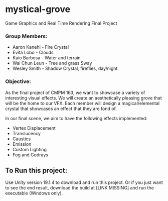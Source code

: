 # mystical-grove
Game Graphics and Real Time Rendering Final Project

### Group Members:
- Aaron Kanehl - Fire Crystal
- Evita Lobo - Clouds
- Kaio Barbosa - Water and terrain
- Wai Chun Leun - Tree and grass Sway
- Wesley Smith - Shadow Crystal, fireflies, day/night

### Objective:
As the final project of CMPM 163, we want to showcase a variety of interesting visual effects. We will create an aesthetically pleasing grove that will be the home to our VFX.
Each member will design a magical/elemental crystal that showcases an effect that they are fond of.

In our final scene, we aim to have the following effects implemented:
 - Vertex Displacement
 - Translucency
 - Caustics
 - Emission
 - Custom Lighting
 - Fog and Godrays
 
## To Run this project:
Use Unity version 19.1.4 to download and run this project. Or if you just want to see the end result, download the build at [LINK MISSING] and run the executable (Windows only).

